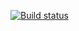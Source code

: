 [![Build status](https://ci.appveyor.com/api/projects/status/ou715wvwag3aufk9?svg=true)](https://ci.appveyor.com/project/Kotaviy/postmanecho)
